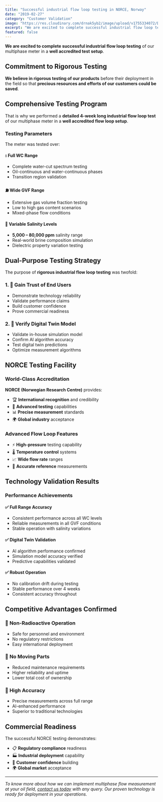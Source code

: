 ```yaml
---
title: "Successful industrial flow loop testing in NORCE, Norway"
date: "2019-02-27"
category: "Customer Validation"
image: "https://res.cloudinary.com/drnak5yb2/image/upload/v1755334072/DMOR-1_ydqmmd.gif"
excerpt: "We are excited to complete successful industrial flow loop testing of our multiphase meter in a well accredited test setup, performing detailed 4-week testing over full WC range and wide GVF range."
featured: false
---
```



**We are excited to complete successful industrial flow loop testing** of our multiphase meter in a **well accredited test setup**.

## Commitment to Rigorous Testing

**We believe in rigorous testing of our products** before their deployment in the field so that **precious resources and efforts of our customers could be saved**.

## Comprehensive Testing Program

That is why we performed a **detailed 4-week long industrial flow loop test** of our multiphase meter in a **well accredited flow loop setup**.

### Testing Parameters

The meter was tested over:

#### 💧 **Full WC Range**
- Complete water-cut spectrum testing
- Oil-continuous and water-continuous phases
- Transition region validation

#### ⛽ **Wide GVF Range** 
- Extensive gas volume fraction testing
- Low to high gas content scenarios
- Mixed-phase flow conditions

#### 🧂 **Variable Salinity Levels**
- **5,000 – 80,000 ppm** salinity range
- Real-world brine composition simulation
- Dielectric property variation testing

## Dual-Purpose Testing Strategy

The purpose of **rigorous industrial flow loop testing** was twofold:

### 1. 🤝 **Gain Trust of End Users**
- Demonstrate technology reliability
- Validate performance claims
- Build customer confidence
- Prove commercial readiness

### 2. 🔬 **Verify Digital Twin Model**
- Validate in-house simulation model
- Confirm AI algorithm accuracy
- Test digital twin predictions
- Optimize measurement algorithms

## NORCE Testing Facility

### World-Class Accreditation
**NORCE (Norwegian Research Centre)** provides:

- 🏆 **International recognition** and credibility
- 🔬 **Advanced testing** capabilities
- 📊 **Precise measurement** standards
- 🌍 **Global industry** acceptance

### Advanced Flow Loop Features
- ⚡ **High-pressure** testing capability
- 🌡️ **Temperature control** systems
- 📈 **Wide flow rate** ranges
- 🎯 **Accurate reference** measurements

## Technology Validation Results

### Performance Achievements

#### ✅ **Full Range Accuracy**
- Consistent performance across all WC levels
- Reliable measurements in all GVF conditions
- Stable operation with salinity variations

#### ✅ **Digital Twin Validation**
- AI algorithm performance confirmed
- Simulation model accuracy verified
- Predictive capabilities validated

#### ✅ **Robust Operation**
- No calibration drift during testing
- Stable performance over 4 weeks
- Consistent accuracy throughout

## Competitive Advantages Confirmed

### 🚫 **Non-Radioactive Operation**
- Safe for personnel and environment
- No regulatory restrictions
- Easy international deployment

### 🔧 **No Moving Parts**
- Reduced maintenance requirements
- Higher reliability and uptime
- Lower total cost of ownership

### 🎯 **High Accuracy**
- Precise measurements across full range
- AI-enhanced performance
- Superior to traditional technologies

## Commercial Readiness

The successful NORCE testing demonstrates:

- 📋 **Regulatory compliance** readiness
- 🏭 **Industrial deployment** capability
- 💼 **Customer confidence** building
- 🌍 **Global market** acceptance

---

*To know more about how we can implement multiphase flow measurement at your oil field, [contact us today](/contact) with any query. Our proven technology is ready for deployment in your operations.*